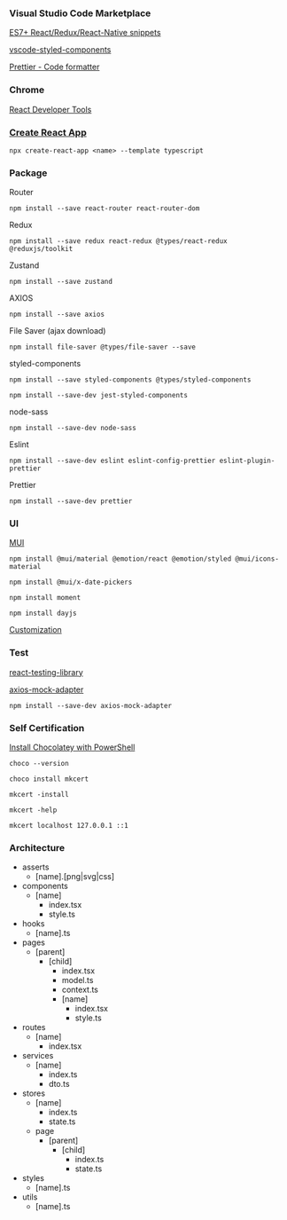 ### Visual Studio Code Marketplace

[ES7+ React/Redux/React-Native snippets](https://marketplace.visualstudio.com/items?itemName=dsznajder.es7-react-js-snippets)

[vscode-styled-components](https://marketplace.visualstudio.com/items?itemName=styled-components.vscode-styled-components)

[Prettier - Code formatter](https://marketplace.visualstudio.com/items?itemName=esbenp.prettier-vscode)

### Chrome

[React Developer Tools](https://chrome.google.com/webstore/detail/react-developer-tools/fmkadmapgofadopljbjfkapdkoienihi/related)

### [Create React App](https://create-react-app.dev/)

`npx create-react-app <name> --template typescript`

### Package

Router

`npm install --save react-router react-router-dom`

Redux

`npm install --save redux react-redux @types/react-redux @reduxjs/toolkit`

Zustand

`npm install --save zustand`

AXIOS

`npm install --save axios`

File Saver (ajax download)

`npm install file-saver @types/file-saver --save`

styled-components

`npm install --save styled-components @types/styled-components`

`npm install --save-dev jest-styled-components`

node-sass

`npm install --save-dev node-sass`

Eslint

`npm install --save-dev eslint eslint-config-prettier eslint-plugin-prettier`

Prettier

`npm install --save-dev prettier`

### UI

[MUI](https://mui.com/)

`npm install @mui/material @emotion/react @emotion/styled @mui/icons-material`

`npm install @mui/x-date-pickers`

`npm install moment`

`npm install dayjs`

[Customization](https://mui.com/zh/material-ui/customization/theming/)

### Test

[react-testing-library](https://github.com/testing-library/react-testing-library)

[axios-mock-adapter](https://www.npmjs.com/package/axios-mock-adapter)

`npm install --save-dev axios-mock-adapter`

### Self Certification

[Install Chocolatey with PowerShell](https://docs.chocolatey.org/en-us/choco/setup)

`choco --version`

`choco install mkcert`

`mkcert -install`

`mkcert -help`

`mkcert localhost 127.0.0.1 ::1`

### Architecture

- asserts
  - \[name\].\[png|svg|css\]
- components
  - \[name\]
    - index.tsx
    - style.ts 
- hooks
  - \[name\].ts
- pages
  - \[parent\]
    - \[child\]
	    - index.tsx
	    - model.ts
	    - context.ts 
	    - \[name\]
	      - index.tsx
	      - style.ts
- routes
  - \[name\]
    - index.tsx
- services
  - \[name\]
    - index.ts
    - dto.ts
- stores
  - \[name\]
    - index.ts
    - state.ts
  - page
    - \[parent\]
      - \[child\]
        - index.ts
        - state.ts
- styles
  - \[name\].ts
- utils
  - \[name\].ts
